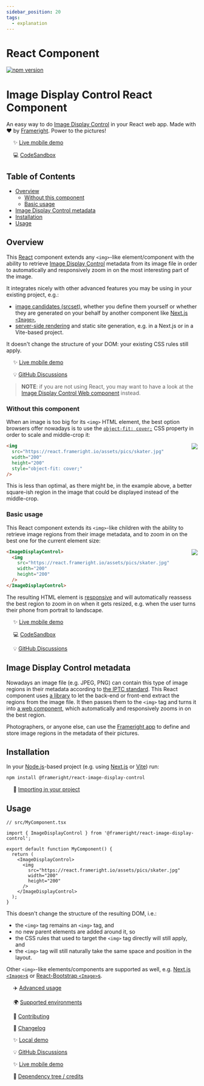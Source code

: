 ```yaml
---
sidebar_position: 20
tags:
  - explanation
---
```


# React Component

[![npm version](https://img.shields.io/npm/v/@frameright/react-image-display-control)](https://www.npmjs.com/package/@frameright/react-image-display-control)

<!--
WARNINGS:
* Bits of information here are duplicated in several places:
    * https://docs.frameright.io/react
    * https://github.com/Frameright/react-image-display-control
  Make sure to keep them in sync.
* Make sure all URLs in this document are absolute, and not relative within
  GitHub, as we are publishing this file to NPM and want URLs to remain valid
  there.
-->

# Image Display Control React Component

An easy way to do [Image Display Control](https://frameright.io) in your React
web app. Made with :heart: by [Frameright](https://frameright.io). Power
to the pictures!

&emsp; :sparkles: [Live mobile demo](https://react.frameright.io)

&emsp; 💻 [CodeSandbox](https://codesandbox.io/s/image-display-control-react-component-m6qj9r)

## Table of Contents

<!-- toc -->

- [Overview](#overview)
  - [Without this component](#without-this-component)
  - [Basic usage](#basic-usage)
- [Image Display Control metadata](#image-display-control-metadata)
- [Installation](#installation)
- [Usage](#usage)

<!-- tocstop -->

## Overview

This [React](https://react.dev) component extends any `<img>`-like
element/component with the ability to retrieve
[Image Display Control](https://frameright.io) metadata from its image file in
order to automatically and responsively zoom in on the most interesting part of
the image.

It integrates nicely with other advanced features you may be using in your
existing project, e.g.:

- [image candidates (srcset)](https://developer.mozilla.org/en-US/docs/Web/API/HTMLImageElement/srcset),
  whether you define them yourself or whether they are generated on your behalf
  by another component like
  [Next.js `<Image>`](https://nextjs.org/docs/api-reference/next/image),
- [server-side rendering](https://github.com/Frameright/react-image-display-control/blob/main/docs/explanation/ssr.md)
  and static site generation, e.g. in a Next.js or in a Vite-based project.

It doesn't change the structure of your DOM: your existing CSS rules still
apply.

&emsp; :sparkles: [Live mobile demo](https://react.frameright.io)

&emsp; :bulb: [GitHub Discussions](https://github.com/Frameright/react-image-display-control/discussions)

> **NOTE**: if you are not using React, you may want to have a look at the
> [Image Display Control Web component](https://github.com/Frameright/image-display-control-web-component)
> instead.

### Without this component

When an image is too big for its `<img>` HTML element, the best option browsers
offer nowadays is to use the
[`object-fit: cover;`](https://developer.mozilla.org/en-US/docs/Web/CSS/object-fit)
CSS property in order to scale and middle-crop it:

<img src="/img/ekroos/skater_middlecrop.png" align="right" />

```html
<img
  src="https://react.frameright.io/assets/pics/skater.jpg"
  width="200"
  height="200"
  style="object-fit: cover;"
/>
```

This is less than optimal, as there might be, in the example above, a better
square-ish region in the image that could be displayed instead of the
middle-crop.

### Basic usage

This React component extends its `<img>`-like children with the ability to
retrieve image regions from their image metadata, and to zoom in on the best one
for the current element size:

<img src="/img/ekroos/skater_withidc.png" align="right" />

```html
<ImageDisplayControl>
  <img
    src="https://react.frameright.io/assets/pics/skater.jpg"
    width="200"
    height="200"
  />
</ImageDisplayControl>
```

The resulting HTML element is
[responsive](https://developer.mozilla.org/en-US/docs/Learn/CSS/CSS_layout/Responsive_Design)
and will automatically reassess the best region to zoom in on when it gets
resized, e.g. when the user turns their phone from portrait to landscape.

&emsp; :sparkles: [Live mobile demo](https://react.frameright.io)

&emsp; 💻 [CodeSandbox](https://codesandbox.io/s/image-display-control-react-component-m6qj9r)

&emsp; :bulb: [GitHub Discussions](https://github.com/Frameright/react-image-display-control/discussions)

## Image Display Control metadata

Nowadays an image file (e.g. JPEG, PNG) can contain this type of image regions
in their metadata according to
[the IPTC standard](https://iptc.org/std/photometadata/specification/IPTC-PhotoMetadata#image-region).
This React component uses
[a library](https://github.com/Frameright/image-display-control-metadata-parser)
to let the back-end or front-end extract the regions from the image file. It
then passes them to the `<img>` tag and turns it into
[a web component](https://github.com/Frameright/image-display-control-web-component),
which automatically and responsively zooms in on the best region.

Photographers, or anyone else, can use the
[Frameright app](https://frameright.app/) to define and store image regions in
the metadata of their pictures.

## Installation

In your [Node.js](https://nodejs.org/en)-based project (e.g. using
[Next.js](https://nextjs.org/) or [Vite](https://vitejs.dev/)) run:

```bash
npm install @frameright/react-image-display-control
```

&emsp; :floppy_disk:
[Importing in your project](https://github.com/Frameright/react-image-display-control/blob/main/docs/explanation/importing.md)

## Usage

```tsx
// src/MyComponent.tsx

import { ImageDisplayControl } from '@frameright/react-image-display-control';

export default function MyComponent() {
  return (
    <ImageDisplayControl>
      <img
        src="https://react.frameright.io/assets/pics/skater.jpg"
        width="200"
        height="200"
      />
    </ImageDisplayControl>
  );
}
```

This doesn't change the structure of the resulting DOM, i.e.:

- the `<img>` tag remains an `<img>` tag, and
- no new parent elements are added around it, so
- the CSS rules that used to target the `<img>` tag directly will still apply,
  and
- the `<img>` tag will still naturally take the same space and position in the
  layout.

Other `<img>`-like elements/components are supported as well, e.g.
[Next.js `<Image>`s](https://nextjs.org/docs/api-reference/next/image) or
[React-Bootstrap `<Image>`s](https://react-bootstrap.github.io/components/images/).

&emsp; :airplane:
[Advanced usage](https://github.com/Frameright/react-image-display-control/blob/main/docs/usage.md)

&emsp; 🌍
[Supported environments](https://github.com/Frameright/react-image-display-control/blob/main/docs/environments.md)

&emsp; :wrench: [Contributing](https://github.com/Frameright/react-create-display-control/blob/main/docs/contributing.md)

&emsp; 📝 [Changelog](https://github.com/Frameright/react-create-display-control/blob/main/docs/changelog.md)

&emsp; :sparkles: [Local demo](https://github.com/Frameright/react-image-display-control/blob/main/example/)

&emsp; :bulb: [GitHub Discussions](https://github.com/Frameright/react-image-display-control/discussions)

&emsp; :sparkles: [Live mobile demo](https://react.frameright.io)

&emsp; 🙏 [Dependency tree / credits](https://github.com/Frameright/react-image-display-control/blob/main/docs/credits.md)
